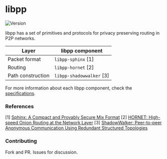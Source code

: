 # libpp

![Version](https://img.shields.io/badge/version-0.1-blue.svg?style=for-the-badge)

libpp has a set of primitives and protocols for  privacy preserving routing in 
P2P networks.

| Layer | libpp component |
| --- | --- |
| Packet format  | `libpp-sphinx` [1]  |
| Routing  | `libpp-hornet` [2]  |
| Path construction  | `libpp-shadowwalker` [3]  |

For more information about each libpp component, check the [specifications](./SPECS.md).

### References

[1] [Sphinx: A Compact and Provably Secure Mix Format](https://www.cypherpunks.ca/~iang/pubs/SphinxOR.pdf)
[2] [HORNET: High-speed Onion Routing at the Network Layer](https://dl.acm.org/citation.cfm?id=2813628)
[3] [ShadowWalker: Peer-to-peer Anonymous Communication Using Redundant Structured Topologies](https://dl.acm.org/citation.cfm?id=1653683&dl=ACM&coll=DL)

### Contributing

Fork and PR. Issues for discussion.
